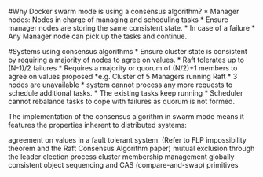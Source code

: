 #Why Docker swarm mode is using a consensus algorithm?
	* Manager nodes: Nodes in charge of managing and scheduling tasks
	* Ensure manager nodes are storing the same consistent state.
	* In case of a failure
		* Any Manager node can pick up the tasks and continue.

#Systems using consensus algorithms 
	* Ensure cluster state is consistent by requiring a majority of nodes to agree on values.
	* Raft tolerates up to (N-1)/2 failures 
	* Requires a majority or quorum of (N/2)+1 members to agree on values proposed
		*e.g. Cluster of 5 Managers running Raft
			* 3 nodes are unavailable
			* system cannot process any more requests to schedule additional tasks. 
			* The existing tasks keep running 
			* Scheduler cannot rebalance tasks to cope with failures as quorum is not formed.

The implementation of the consensus algorithm in swarm mode means it features the properties inherent to distributed systems:

agreement on values in a fault tolerant system. (Refer to FLP impossibility theorem and the Raft Consensus Algorithm paper)
mutual exclusion through the leader election process
cluster membership management
globally consistent object sequencing and CAS (compare-and-swap) primitives
